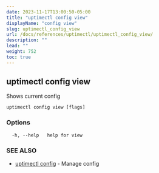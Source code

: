 ```yaml
---
date: 2023-11-17T13:00:50-05:00
title: "uptimectl config view"
displayName: "config view"
slug: uptimectl_config_view
url: /docs/references/uptimectl/uptimectl_config_view/
description: ""
lead: ""
weight: 752
toc: true
---
```

## uptimectl config view

Shows current config

```
uptimectl config view [flags]
```

### Options

```
  -h, --help   help for view
```

### SEE ALSO

* [uptimectl config](/docs/references/uptimectl/uptimectl_config/)	 - Manage config

